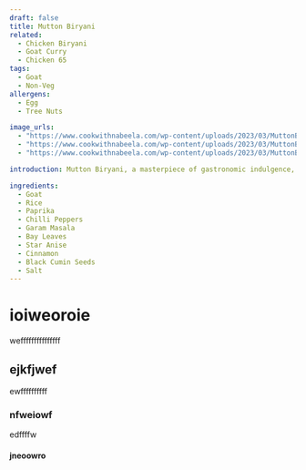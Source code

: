 ```yaml
---
draft: false
title: Mutton Biryani
related:
  - Chicken Biryani
  - Goat Curry
  - Chicken 65
tags:
  - Goat
  - Non-Veg
allergens:
  - Egg
  - Tree Nuts

image_urls:
  - "https://www.cookwithnabeela.com/wp-content/uploads/2023/03/MuttonBiryani.webp"
  - "https://www.cookwithnabeela.com/wp-content/uploads/2023/03/MuttonBiryani.webp"
  - "https://www.cookwithnabeela.com/wp-content/uploads/2023/03/MuttonBiryani.webp"

introduction: Mutton Biryani, a masterpiece of gastronomic indulgence, captures the essence of pure ecstasy in every fragrant grain of basmati rice. Its unrivaled sophistication lies in the meticulous layering of tender, succulent mutton, infused with an exquisite blend of spices and herbs that harmoniously infuse each morsel. As one delves into the depths of this symphony of flavors, a nuanced dance of cardamom, cinnamon, and cloves seduces the taste buds, followed by the gentle warmth of ginger and garlic, leading to an intricate tapestry of aromas.

ingredients:
  - Goat
  - Rice
  - Paprika
  - Chilli Peppers
  - Garam Masala
  - Bay Leaves
  - Star Anise
  - Cinnamon
  - Black Cumin Seeds
  - Salt
---
```


# ioiweoroie

wefffffffffffffff

## ejkfjwef

ewffffffffff

### nfweiowf

edffffw

#### jneoowro
